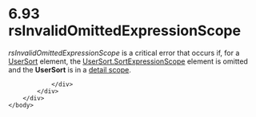 <html dir="LTR" xmlns:mshelp="http://msdn.microsoft.com/mshelp" xmlns:ddue="http://ddue.schemas.microsoft.com/authoring/2003/5" xmlns:xlink="http://www.w3.org/1999/xlink" xmlns:tool="http://www.microsoft.com/tooltip">
    <head>
        <meta http-equiv="Content-Type" content="text/html; CHARSET=utf-8"></meta>
        <meta name="save" content="history"></meta>
        <title>6.93 rsInvalidOmittedExpressionScope</title>
        <xml>
            <mshelp:toctitle title="6.93 rsInvalidOmittedExpressionScope"></mshelp:toctitle>
            <mshelp:rltitle title="[MS-RDL]: rsInvalidOmittedExpressionScope"></mshelp:rltitle>
            <mshelp:keyword index="A" term="97bf293c-6466-404d-97e8-2e0416ff3f90"></mshelp:keyword>
            <mshelp:attr name="DCSext.ContentType" value="open specification"></mshelp:attr>
            <mshelp:attr name="AssetID" value="97bf293c-6466-404d-97e8-2e0416ff3f90"></mshelp:attr>
            <mshelp:attr name="TopicType" value="kbRef"></mshelp:attr>
            <mshelp:attr name="DCSext.Title" value="[MS-RDL]: rsInvalidOmittedExpressionScope" />
        </xml>
    </head>
    <body>
        <div id="header">
            <h1 class="heading">6.93 rsInvalidOmittedExpressionScope</h1>
        </div>
        <div id="mainSection">
            <div id="mainBody">
                <div id="allHistory" class="saveHistory"></div>
                <div id="sectionSection0" class="section" name="collapseableSection">
                    

<p><i>rsInvalidOmittedExpressionScope</i> is a critical error
that occurs if, for a <a href="8d0e03d6-924a-4c95-a22d-496f6ae645ef.html">UserSort</a>
element, the <a href="9add045a-b92a-4ba0-9581-d22c78f05e6c.html">UserSort.SortExpressionScope</a>
element is omitted and the <b>UserSort</b> is in a <a href="b2482b3f-74ab-4ca8-a9e5-c07955011743.html#gt_51d11656-8ba1-48ae-9d94-de3850870141">detail scope</a>.</p>


                </div>
            </div>
        </div>
    </body>
</html>